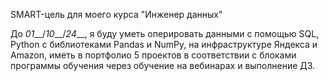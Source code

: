 SMART-цель для моего курса "Инженер данных" 

До _01___/_10___/_24___,
я буду уметь оперировать данными с помощью SQL, Python с библиотеками Pandas и NumPy,
на инфраструктуре Яндекса и Amazon, иметь в портфолио 5 проектов в соответствии с блоками программы обучения через обучение на вебинарах и выполнение ДЗ.


